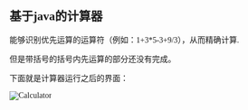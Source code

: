 <font face="Times New Roman">

## 基于java的计算器
   

   能够识别优先运算的运算符（例如：1+3*5-3+9/3），从而精确计算.

   但是带括号的括号内先运算的部分还没有完成。

   下面就是计算器运行之后的界面：


   ![Calculator](https://thumbnail0.baidupcs.com/thumbnail/b31e1909d7fc0595e66e62345ede40df?fid=559684340-250528-567194996138724&time=1507633200&rt=pr&sign=FDTAER-DCb740ccc5511e5e8fedcff06b081203-alHqSwAZQChg5NXbPNqB4V7Dt3E%3d&expires=8h&chkbd=0&chkv=0&dp-logid=6559441355028303745&dp-callid=0&size=c10000_u10000&quality=90&vuk=559684340&ft=image)

</font>